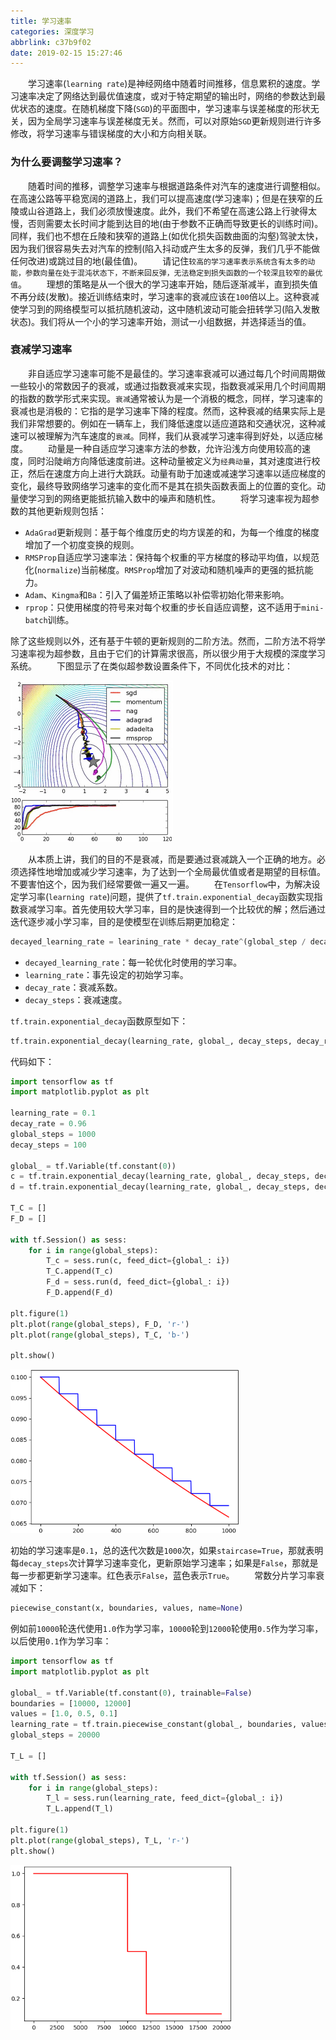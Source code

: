 ```yaml
---
title: 学习速率
categories: 深度学习
abbrlink: c37b9f02
date: 2019-02-15 15:27:46
---
```

&emsp;&emsp;学习速率(`learning rate`)是神经网络中随着时间推移，信息累积的速度。学习速率决定了网络达到最优值速度，或对于特定期望的输出时，网络的参数达到最优状态的速度。在随机梯度下降(`SGD`)的平面图中，学习速率与误差梯度的形状无关，因为全局学习速率与误差梯度无关。然而，可以对原始`SGD`更新规则进行许多修改，将学习速率与错误梯度的大小和方向相关联。

### 为什么要调整学习速率？

&emsp;&emsp;随着时间的推移，调整学习速率与根据道路条件对汽车的速度进行调整相似。在高速公路等平稳宽阔的道路上，我们可以提高速度(学习速率)；但是在狭窄的丘陵或山谷道路上，我们必须放慢速度。此外，我们不希望在高速公路上行驶得太慢，否则需要太长时间才能到达目的地(由于参数不正确而导致更长的训练时间)。同样，我们也不想在丘陵和狭窄的道路上(如优化损失函数曲面的沟壑)驾驶太快，因为我们很容易失去对汽车的控制(陷入抖动或产生太多的反弹，我们几乎不能做任何改进)或跳过目的地(最佳值)。
&emsp;&emsp;请记住`较高的学习速率表示系统含有太多的动能，参数向量在处于混沌状态下，不断来回反弹，无法稳定到损失函数的一个较深且较窄的最优值`。
&emsp;&emsp;理想的策略是从一个很大的学习速率开始，随后逐渐减半，直到损失值不再分歧(发散)。接近训练结束时，学习速率的衰减应该在`100`倍以上。这种衰减使学习到的网络模型可以抵抗随机波动，这中随机波动可能会扭转学习(陷入发散状态)。我们将从一个小的学习速率开始，测试一小组数据，并选择适当的值。

### 衰减学习速率

&emsp;&emsp;非自适应学习速率可能不是最佳的。学习速率衰减可以通过每几个时间周期做一些较小的常数因子的衰减，或通过指数衰减来实现，指数衰减采用几个时间周期的指数的数学形式来实现。`衰减`通常被认为是一个消极的概念，同样，学习速率的衰减也是消极的：它指的是学习速率下降的程度。然而，这种衰减的结果实际上是我们非常想要的。例如在一辆车上，我们降低速度以适应道路和交通状况，这种减速可以被理解为汽车速度的`衰减`。同样，我们从衰减学习速率得到好处，以适应梯度。
&emsp;&emsp;动量是一种自适应学习速率方法的参数，允许沿浅方向使用较高的速度，同时沿陡峭方向降低速度前进。这种动量被定义为`经典动量`，其对速度进行校正，然后在速度方向上进行大跳跃。动量有助于加速或减速学习速率以适应梯度的变化，最终导致网络学习速率的变化而不是其在损失函数表面上的位置的变化。动量使学习到的网络更能抵抗输入数中的噪声和随机性。
&emsp;&emsp;将学习速率视为超参数的其他更新规则包括：

- `AdaGrad`更新规则：基于每个维度历史的均方误差的和，为每一个维度的梯度增加了一个初度变换的规则。
- `RMSProp`自适应学习速率法：保持每个权重的平方梯度的移动平均值，以规范化(`normalize`)当前梯度。`RMSProp`增加了对波动和随机噪声的更强的抵抗能力。
- `Adam`、`Kingma`和`Ba`：引入了偏差矫正策略以补偿零初始化带来影响。
- `rprop`：只使用梯度的符号来对每个权重的步长自适应调整，这不适用于`mini-batch`训练。

除了这些规则以外，还有基于牛顿的更新规则的二阶方法。然而，二阶方法不将学习速率视为超参数，且由于它们的计算需求很高，所以很少用于大规模的深度学习系统。
&emsp;&emsp;下图显示了在类似超参数设置条件下，不同优化技术的对比：

<img src="./学习速率/1.jpg" height="258" width="260">

&emsp;&emsp;从本质上讲，我们的目的不是衰减，而是要通过衰减跳入一个正确的地方。必须选择性地增加或减少学习速率，为了达到一个全局最优值或者是期望的目标值。不要害怕这个，因为我们经常要做一遍又一遍。
&emsp;&emsp;在`Tensorflow`中，为解决设定学习率(`learning rate`)问题，提供了`tf.train.exponential_decay`函数实现指数衰减学习率。首先使用较大学习率，目的是快速得到一个比较优的解；然后通过迭代逐步减小学习率，目的是使模型在训练后期更加稳定：

``` python
decayed_learning_rate = learining_rate * decay_rate^(global_step / decay_steps)
```

- `decayed_learning_rate`：每一轮优化时使用的学习率。
- `learning_rate`：事先设定的初始学习率。
- `decay_rate`：衰减系数。
- `decay_steps`：衰减速度。

`tf.train.exponential_decay`函数原型如下：

``` python
tf.train.exponential_decay(learning_rate, global_, decay_steps, decay_rate, staircase=True/False)
```

代码如下：

``` python
import tensorflow as tf
import matplotlib.pyplot as plt
​
learning_rate = 0.1
decay_rate = 0.96
global_steps = 1000
decay_steps = 100
​
global_ = tf.Variable(tf.constant(0))
c = tf.train.exponential_decay(learning_rate, global_, decay_steps, decay_rate, staircase=True)
d = tf.train.exponential_decay(learning_rate, global_, decay_steps, decay_rate, staircase=False)
​
T_C = []
F_D = []
​
with tf.Session() as sess:
    for i in range(global_steps):
        T_c = sess.run(c, feed_dict={global_: i})
        T_C.append(T_c)
        F_d = sess.run(d, feed_dict={global_: i})
        F_D.append(F_d)
​
plt.figure(1)
plt.plot(range(global_steps), F_D, 'r-')
plt.plot(range(global_steps), T_C, 'b-')
​
plt.show()
```

<img src="./学习速率/2.png" height="262" width="366">

初始的学习速率是`0.1`，总的迭代次数是`1000`次，如果`staircase=True`，那就表明每`decay_steps`次计算学习速率变化，更新原始学习速率；如果是`False`，那就是每一步都更新学习速率。红色表示`False`，蓝色表示`True`。
&emsp;&emsp;常数分片学习率衰减如下：

``` python
piecewise_constant(x, boundaries, values, name=None)
```

例如前`10000`轮迭代使用`1.0`作为学习率，`10000`轮到`12000`轮使用`0.5`作为学习率，以后使用`0.1`作为学习率：

``` python
import tensorflow as tf
import matplotlib.pyplot as plt
​
global_ = tf.Variable(tf.constant(0), trainable=False)
boundaries = [10000, 12000]
values = [1.0, 0.5, 0.1]
learning_rate = tf.train.piecewise_constant(global_, boundaries, values)
global_steps = 20000
​
T_L = []

with tf.Session() as sess:
    for i in range(global_steps):
        T_l = sess.run(learning_rate, feed_dict={global_: i})
        T_L.append(T_l)
​
plt.figure(1)
plt.plot(range(global_steps), T_L, 'r-')
plt.show()
```

<img src="./学习速率/3.png" height="264" width="355">
